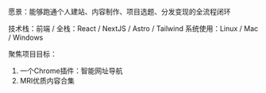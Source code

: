 愿景：能够跑通个人建站、内容制作、项目选题、分发变现的全流程闭环

技术栈：前端 / 全栈：React / NextJS / Astro / Tailwind 系统使用：Linux / Mac / Windows 

聚焦项目目标：

1. 一个Chrome插件：智能网址导航
2. MRI优质内容合集